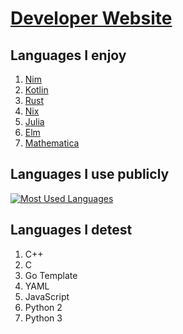 # [Developer Website](https://dev.akito.ooo/)

## Languages I enjoy
1. [Nim](https://nim-lang.org/)
2. [Kotlin](https://kotlinlang.org/)
3. [Rust](https://www.rust-lang.org/)
4. [Nix](https://nixos.wiki/wiki/Nix_Expression_Language)
5. [Julia](https://julialang.org/)
6. [Elm](https://elm-lang.org/)
7. [Mathematica](https://www.wolfram.com/mathematica/)

## Languages I use publicly
[![Most Used Languages](https://github-readme-stats.vercel.app/api/top-langs/?username=theAkito&langs_count=10&hide=Smarty,CSS,HTML,JavaScript&exclude_repo=docs-1,awesome-docker,angular-drag-n-drop-directive,DietPi,su-exec,rke,UnCiv,mattermost-plugin-github,plumbly,easy-bcrypt,Nim,micro,feed-nim,nimble,docs,python-bna,transfer.sh,hugo-theme-hello-friend-ng,fixedzoom,piggybudget,docker-raspbian-stretch,ZeroNet,cryptomator,jumbly,vuvuzela,go,RetroShare,docker-retroshare,coffeeMiner,sakai,0bin,klidsaz,RSSOwl,inferno-os,retroshare-nogui_063,docker-32bit-debian-jessie-install,redparrot-src,go1.11.2_arm_bootstrap,docker-kub-dbg-worker)](https://github.com/theAkito)

## Languages I detest
1. C++
2. C
3. Go Template
4. YAML
5. JavaScript
6. Python 2
7. Python 3